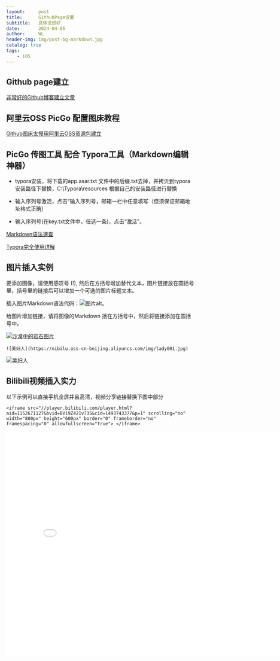 ```yaml
---
layout:     post
title:      GithubPage设置
subtitle:   具体没想好
date:       2024-04-05
author:     WL
header-img: img/post-bg-markdown.jpg
catalog: true
tags:
    - iOS
---
```


## Github page建立

[非常好的Github博客建立文章](https://qiubaiying.github.io/2017/02/06/%E5%BF%AB%E9%80%9F%E6%90%AD%E5%BB%BA%E4%B8%AA%E4%BA%BA%E5%8D%9A%E5%AE%A2/)

## 阿里云OSS PicGo 配置图床教程

[Github图床太慢用阿里云OSS资源包建立](https://zhuanlan.zhihu.com/p/104152479)

## PicGo 传图工具 配合 Typora工具（Markdown编辑神器）

- typora安装，将下载的app.asar.txt 文件中的后缀.txt去掉，并拷贝到typora安装路径下替换，C:\Typora\resources 根据自己的安装路径进行替换

- 输入序列号激活，点击“输入序列号，邮箱一栏中任意填写（但须保证邮箱地址格式正确）

- 输入序列号(在key.txt文件中，任选一条)，点击“激活”。

[Markdown语法速查](https://markdown.com.cn/)

[Typora完全使用详解](https://sspai.com/post/54912) 

## 图片插入实例

要添加图像，请使用感叹号 (!), 然后在方括号增加替代文本，图片链接放在圆括号里，括号里的链接后可以增加一个可选的图片标题文本。

插入图片Markdown语法代码：![图片alt](图片链接 "图片title")。

给图片增加链接，请将图像的Markdown 括在方括号中，然后将链接添加在圆括号中。

[![沙漠中的岩石图片](/assets/img/shiprock.jpg "Shiprock")](https://markdown.com.cn)

`![美妇人](https://nibilu.oss-cn-beijing.aliyuncs.com/img/lady001.jpg)`

![美妇人](https://nibilu.oss-cn-beijing.aliyuncs.com/img/lady001.jpg)

## Bilibili视频插入实力

以下示例可以直接手机全屏并且高清，视频分享链接替换下图中部分

`<iframe src="//player.bilibili.com/player.html?aid=1152671127&bvid=BV19Z421v735&cid=1493743377&p=1" scrolling="no" width="800px" height="600px" border="0" frameborder="no" framespacing="0" allowfullscreen="true"> </iframe>`

<iframe src="//player.bilibili.com/player.html?aid=1152671127&bvid=BV19Z421v735&cid=1493743377&p=1" scrolling="no" width="800px" height="600px" border="0" frameborder="no" framespacing="0" allowfullscreen="true"> </iframe>

